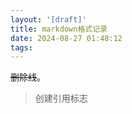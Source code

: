 ```yaml
---
layout: '[draft]'
title: markdown格式记录
date: 2024-08-27 01:48:12
tags:
---
```

<s>删除线</s>。 
> 创建引用标志
